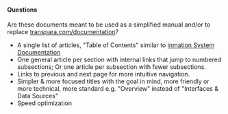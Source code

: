 #### Questions
Are these documents meant to be used as a simplified manual and/or to replace [transpara.com/documentation](http://transpara.com/documentation)?

  * A single list of articles, "Table of Contents" similar to [inmation System Documentation](https://inmation.com/wiki/index.php?title=Sysdoc)
  * One general article per section with internal links that jump to numbered subsections; Or one article per subsection with fewer subsections.
  * Links to previous and next page for more intuitive navigation.
  * Simpler & more focused titles with the goal in mind, more friendly or more technical, more standard e.g. "Overview" instead of "Interfaces & Data Sources"
  * Speed optimization
